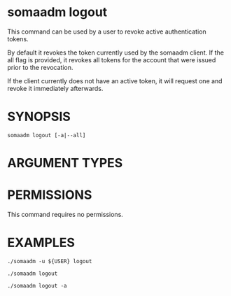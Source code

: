 # somaadm logout

This command can be used by a user to revoke active authentication
tokens.

By default it revokes the token currently used by the somaadm client. If the all flag is provided, it revokes all tokens for the account that were issued prior to the revocation.

If the client currently does not have an active token, it will request one and revoke it immediately afterwards.

# SYNOPSIS

```
somaadm logout [-a|--all]
```

# ARGUMENT TYPES

# PERMISSIONS

This command requires no permissions.

# EXAMPLES

```
./somaadm -u ${USER} logout

./somaadm logout

./somaadm logout -a
```
